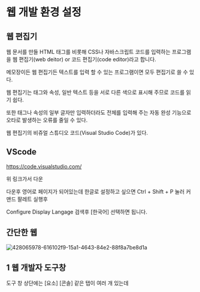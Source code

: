웹 개발 환경 설정
===

웹 편집기
---

웹 문서를 만들 HTML 태그를 비롯해 CSS나 자바스크립트 코드를 입력하는 프로그램을 웹 편집기(web deitor) or 코드 편집기(code editor)라고 합니다.

메모장이든 웹 편집기든 텍스트를 입력 할 수 있는 프로그램이면 모두 편집기로 쓸 수 있다.

웹 편집기는 태그와 속성, 일반 텍스트 등을 서로 다른 색으로 표시해 주므로 코드를 읽기 쉽다.

또한 태그나 속성의 일부 글자만 입력하더라도 전체를 입력해 주는 자동 완성 기능으로 오타로 발생하는 오류를 줄일 수 있다.

웹 편집기의 비쥬얼 스튜디오 코드(Visual Studio Code)가 있다.

VScode
---

https://code.visualstudio.com/

위 링크가서 다운

다운후 영어로 페이지가 되어있는데 한글로 설정하고 싶으면  Ctrl + Shift + P 눌러 커맨드 팔레트 실행후

Configure Display Langage 검색후 [한국어] 선택하면 됩니다.

간단한 웹
---

![428065978-616102f9-15a1-4643-84e2-88f8a7be8d1a](https://github.com/user-attachments/assets/40b53b89-cb39-49e4-9577-482c429ab8ad)

1 웹 개발자 도구창
----

도구 창 상단에는 [요소] [콘솔] 같은 탭이 여러 개 있는데

